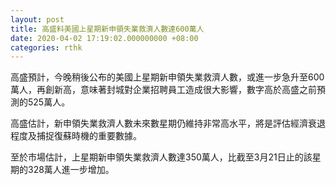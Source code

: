 ```yaml
---
layout: post
title: 高盛料美國上星期新申領失業救濟人數達600萬人
date: 2020-04-02 17:19:02.000000000 +08:00
categories: rthk
---
```


高盛預計，今晚稍後公布的美國上星期新申領失業救濟人數，或進一步急升至600萬人，再創新高，意味著封城對企業招聘員工造成很大影響，數字高於高盛之前預測的525萬人。

高盛估計，新申領失業救濟人數未來數星期仍維持非常高水平，將是評估經濟衰退程度及捕捉復蘇時機的重要數據。

至於市場估計，上星期新申領失業救濟人數達350萬人，比截至3月21日止的該星期的328萬人進一步增加。
